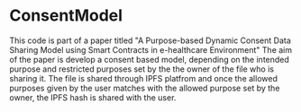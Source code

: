 # ConsentModel
This code is part of a paper titled "A Purpose-based Dynamic Consent Data Sharing Model using Smart Contracts in e-healthcare Environment"
The aim of the paper is develop a consent based model, depending on the intended purpose and restricted purposes set by the the owner of the file who is sharing it. The file is shared through IPFS platfrom and once the allowed purposes given by the user matches with the allowed purpose set by the owner, the IPFS hash is shared with the user. 
